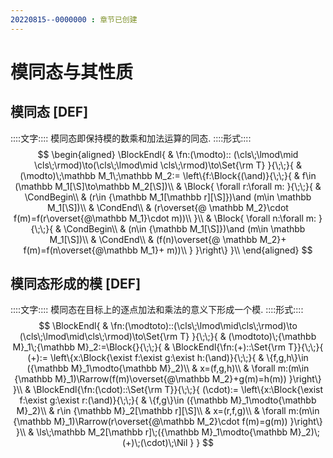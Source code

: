 ```yaml
---
20220815--0000000 : 章节已创建
---
```

# 模同态与其性质
## 模同态 [DEF]
::::文字::::
模同态即保持模的数乘和加法运算的同态. 
::::形式::::
$$
\begin{aligned}
\BlockEndl{
    & \fn:(\modto)::
    (\cls\;\lmod\mid \cls\;\rmod)\to(\cls\;\lmod\mid \cls\;\rmod)\to\Set{\rm T} 
}{\;\;}{
    & (\modto)\;\mathbb M_1\;\mathbb M_2:=
    \left\{f:\Block{(\and)}{\;\;}{
        & f\in (\mathbb M_1[\S]\to\mathbb M_2[\S])\\
        & \Block{
            \forall r:\forall m:
        }{\;\;}{
            & \CondBegin\\
            & (r\in {\mathbb M_1[\mathbb r][\S]})\and (m\in \mathbb M_1[\S])\\
            & \CondEnd\\
            & (r\overset{@ \mathbb M_2}\cdot f(m)=f(r\overset{@\mathbb M_1}\cdot m))\\
        }\\
        & \Block{
            \forall n:\forall m:
        }{\;\;}{
            & \CondBegin\\
            & (n\in {\mathbb M_1[\S]})\and (m\in \mathbb M_1[\S])\\
            & \CondEnd\\
            & (f(n)\overset{@ \mathbb M_2}+ f(m)=f(n\overset{@\mathbb M_1}+ m))\\   
        }
    }\right\}
}\\
\end{aligned}
$$

## 模同态形成的模 [DEF]
::::文字::::
模同态在目标上的逐点加法和乘法的意义下形成一个模. 
::::形式::::
$$
\BlockEndl{
    & \fn:(\modtoto)::(\cls\;\lmod\mid\cls\;\rmod)\to (\cls\;\lmod\mid\cls\;\rmod)\to\Set{\rm T}
}{\;\;}{
    & (\modtoto)\;{\mathbb M}_1\;{\mathbb M}_2:=\Block{}{\;\;}{
        & \BlockEndl{\fn:(+)::\Set{\rm T}}{\;\;}{
            (+):= \left\{x:\Block{\exist f:\exist g:\exist h:(\and)}{\;\;}{
                & \{f,g,h\}\in ({\mathbb M}_1\modto{\mathbb M}_2)\\
                & x=(f,g,h)\\
                & \forall m:(m\in {\mathbb M}_1)\Rarrow(f(m)\overset{@\mathbb M_2}+g(m)=h(m))
            }\right\}
        }\\
        & \BlockEndl{\fn:(\cdot)::\Set{\rm T}}{\;\;}{
            (\cdot):= \left\{x:\Block{\exist f:\exist g:\exist r:(\and)}{\;\;}{
                & \{f,g\}\in ({\mathbb M}_1\modto{\mathbb M}_2)\\
                & r\in {\mathbb M}_2[\mathbb r][\S]\\
                & x=(r,f,g)\\
                & \forall m:(m\in {\mathbb M}_1)\Rarrow(r\overset{@\mathbb M_2}\cdot f(m)=g(m))
            }\right\}
        }\\
        & \ls\;\mathbb M_2[\mathbb r]\;({\mathbb M}_1\modto{\mathbb M}_2)\;(+)\;(\cdot)\;\Nil
    }
}
$$
